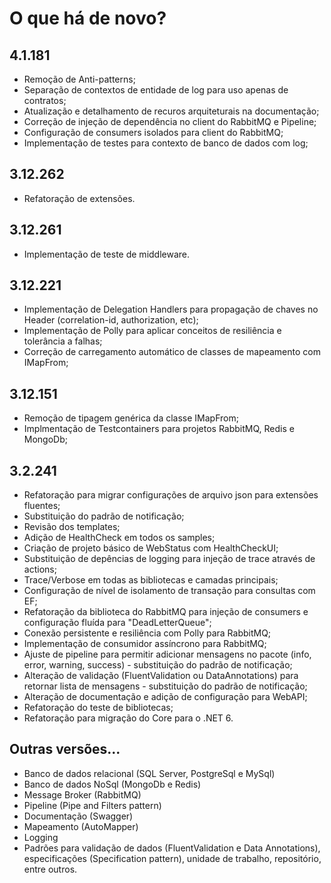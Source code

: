 # O que há de novo?

## 4.1.181
* Remoção de Anti-patterns;
* Separação de contextos de entidade de log para uso apenas de contratos;
* Atualização e detalhamento de recuros arquiteturais na documentação;
* Correção de injeção de dependência no client do RabbitMQ e Pipeline;
* Configuração de consumers isolados para client do RabbitMQ;
* Implementação de testes para contexto de banco de dados com log;

## 3.12.262
* Refatoração de extensões.

## 3.12.261
* Implementação de teste de middleware.

## 3.12.221
* Implementação de Delegation Handlers para propagação de chaves no Header (correlation-id, authorization, etc);
* Implementação de Polly para aplicar conceitos de resiliência e tolerância a falhas;
* Correção de carregamento automático de classes de mapeamento com IMapFrom;

## 3.12.151
* Remoção de tipagem genérica da classe IMapFrom;
* Implmentação de Testcontainers para projetos RabbitMQ, Redis e MongoDb;

## 3.2.241
* Refatoração para migrar configurações de arquivo json para extensões fluentes;
* Substituição do padrão de notificação;
* Revisão dos templates;
* Adição de HealthCheck em todos os samples;
* Criação de projeto básico de WebStatus com HealthCheckUI;
* Substituição de depências de logging para injeção de trace através de actions;
* Trace/Verbose em todas as bibliotecas e camadas principais;
* Configuração de nível de isolamento de transação para consultas com EF;
* Refatoração da biblioteca do RabbitMQ para injeção de consumers e configuração fluída para "DeadLetterQueue";
* Conexão persistente e resiliência com Polly para RabbitMQ;
* Implementação de consumidor assíncrono para RabbitMQ;
* Ajuste de pipeline para permitir adicionar mensagens no pacote (info, error, warning, success) - substituição do padrão de notificação;
* Alteração de validação (FluentValidation ou DataAnnotations) para retornar lista de mensagens - substituição do padrão de notificação;
* Alteração de documentação e adição de configuração para WebAPI;
* Refatoração do teste de bibliotecas;
* Refatoração para migração do Core para o .NET 6.

## Outras versões...
* Banco de dados relacional (SQL Server, PostgreSql e MySql)
* Banco de dados NoSql (MongoDb e Redis)
* Message Broker (RabbitMQ)
* Pipeline (Pipe and Filters pattern)
* Documentação (Swagger)
* Mapeamento (AutoMapper)
* Logging
* Padrões para validação de dados (FluentValidation e Data Annotations), especificações (Specification pattern), unidade de trabalho, repositório, entre outros.